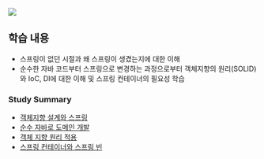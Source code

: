 ![](https://github.com/Heo-y-y/development-blog/assets/112863029/bfb1af60-9935-4093-8bdb-47787c66d512)

## 학습 내용
- 스프링이 없던 시절과 왜 스프링이 생겼는지에 대한 이해
- 순수한 자바 코드부터 스프링으로 변경하는 과정으로부터 객체지향의 원리(SOLID)와 IoC, DI에 대한 이해 및 스프링 컨테이너의 필요성 학습

### Study Summary
- [객체지향 설계와 스프링](객체지향설계와스프링.md)
- [순수 자바로 도메인 개발](순수자바로도메인개발.md)
- [객체 지향 원리 적용](객체지향원리적용.md)
- [스프링 컨테이너와 스프링 빈](스프링컨테이너와스프링빈.md)

